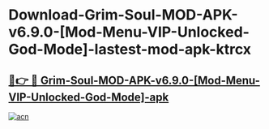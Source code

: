 # Download-Grim-Soul-MOD-APK-v6.9.0-[Mod-Menu-VIP-Unlocked-God-Mode]-lastest-mod-apk-ktrcx

<h2><a href="https://apkcomod.com?title=Grim-Soul-MOD-APK-v6.9.0-[Mod-Menu-VIP-Unlocked-God-Mode]">🔗👉 🔴 Grim-Soul-MOD-APK-v6.9.0-[Mod-Menu-VIP-Unlocked-God-Mode]-apk </a></h2>

[![acn](https://github.com/user-attachments/assets/0f9c940e-d8b0-45ae-aac7-cd30a18b3e1c)](https://apkcomod.com?title=Grim-Soul-MOD-APK-v6.9.0-[Mod-Menu-VIP-Unlocked-God-Mode])
